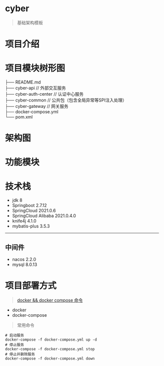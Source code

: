 # cyber
> 基础架构模板

# 项目介绍

# 项目模块树形图
├── README.md   
├── cyber-api   // 外部交互服务   
├── cyber-auth-center   // 认证中心服务   
├── cyber-common    // 公共包（包含全局异常等SPI注入处理）  
├── cyber-gateway   // 网关服务     
├── docker-compose.yml  
└── pom.xml

# 架构图

# 功能模块

# 技术栈
- jdk 8
- Springboot 2.7.12
- SpringCloud 2021.0.6
- SpringCloud Alibaba 2021.0.4.0
- knife4j 4.1.0
- mybatis-plus 3.5.3

---
## 中间件
- nacos 2.2.0
- mysql 8.0.13

# 项目部署方式
> [docker && docker compose 命令](https://docs.docker.com/engine/reference/commandline/compose/)
- docker
- docker-compose
> 常用命令
```shell
# 启动服务
docker-compose -f docker-compose.yml up -d
# 停止服务
docker-compose -f docker-compose.yml stop
# 停止并删除服务
docker-compose -f docker-compose.yml down
```